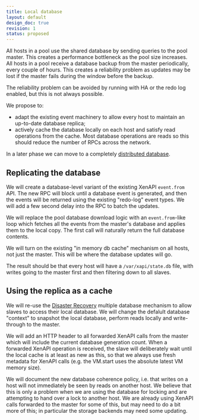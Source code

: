 ```yaml
---
title: Local database
layout: default
design_doc: true
revision: 1
status: proposed
---
```


All hosts in a pool use the shared database by sending queries to
the pool master. This creates a performance bottleneck as the pool
size increases. All hosts in a pool receive a database backup from
the master periodically, every couple of hours. This creates a
reliability problem as updates may be lost if the master fails during
the window before the backup.

The reliability problem can be avoided by running with HA or the redo
log enabled, but this is not always possible.

We propose to:

- adapt the existing event machinery to allow every host to maintain
  an up-to-date database replica;
- actively cache the database locally on each host and satisfy read
  operations from the cache. Most database operations are reads so
  this should reduce the number of RPCs across the network.

In a later phase we can move to a completely
[distributed database](distributed-database.html).

Replicating the database
------------------------

We will create a database-level variant of the existing XenAPI `event.from`
API. The new RPC will block until a database event is generated, and then
the events will be returned using the existing "redo-log" event types. We
will add a few second delay into the RPC to batch the updates.

We will replace the pool database download logic with an `event.from`-like
loop which fetches all the events from the master's database and applies
them to the local copy. The first call will naturally return the full database
contents.

We will turn on the existing "in memory db cache" mechanism on all hosts,
not just the master. This will be where the database updates will go.

The result should be that every host will have a `/var/xapi/state.db` file,
with writes going to the master first and then filtering down to all slaves.

Using the replica as a cache
----------------------------

We will re-use the [Disaster Recovery](../../features/DR/DR.html) multiple
database mechanism to allow slaves to access their local database. We will
change the defalult database "context" to snapshot the local database,
perform reads locally and write-through to the master.

We will add an HTTP header to all forwarded XenAPI calls from the master which
will include the current database generation count. When a forwarded XenAPI
operation is received, the slave will deliberately wait until the local cache
is at least as new as this, so that we always use fresh metadata for XenAPI
calls (e.g. the VM.start uses the absolute latest VM memory size).

We will document the new database coherence policy, i.e. that writes on a host
will not immediately be seen by reads on another host. We believe that this
is only a problem when we are using the database for locking and are attempting
to hand over a lock to another host. We are already using XenAPI calls forwarded
to the master for some of this, but may need to do a bit more of this; in
particular the storage backends may need some updating.
